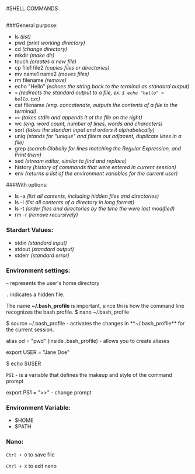 #SHELL COMMANDS
##

###General purpose:

* ls *(list)*
* pwd *(print working directory)*
* cd *(change directory)*
* mkdir *(make dir)*
* touch *(creates a new file)*
* cp file1 file2 *(copies files or directories)*
* mv name1 name2 *(moves files)*
* rm filename *(remove)*
* echo "Hello" *(echoes the string back to the terminal as standard output)*
* ```>``` *(redirects the standard output to a file, ex: ```$ echo "hello" > hello.txt```)*
* cat filename *(eng. concatenate, outputs the contents of a file to the terminal)*
* ```>>``` *(takes stdin and appends it ot the file on the right)*
* wc *(eng. word count, number of lines, words and characters)*
* sort *(takes the standart input and orders it alphabetically)*
* uniq *(stands for "unique" and filters out adjacent, duplicate lines in a file)*
* grep *(search Globally for lines matching the Regular Expression, and Print them)*
* sed *(stream editor, similar to find and replace)*
* history *(history of commands that were entered in current session)*
* env *(returns a list of the environment variables for the current user)*

###With options:

* ls -a *(list all contents, including hidden files and directories)*
* ls -l *(list all contents of a directory in long format)*
* ls -t *(order files and directories by the time the were last modified)*
* rm -r *(remove recursively)*

### Stardart Values:

* stdin *(standard input)*
* stdout *(standard output)*
* stderr *(standard error)*

### Environment settings:
```~``` represents the user's home directory

```.``` indicates a hidden file.

The name **~/.bash_profile** is important, since thi is how the command line recognizes the bash profile.
$ nano ~/.bash_profile

$ source ~/.bash_profile - activates the changes in **~/.bash_profile** for the current session.

alias pd = "pwd"  (inside .bash_profile) - allows you to create aliases

export USER = "Jane Doe"

$ echo $USER

```PS1``` - is a variable that defines the makeup and style of the command prompt

export PS1 = ">>" - change prompt

### Environment Variable:
* $HOME
* $PATH

### Nano:

```Ctrl + O```  to save file

```Ctrl + X``` to exit nano
